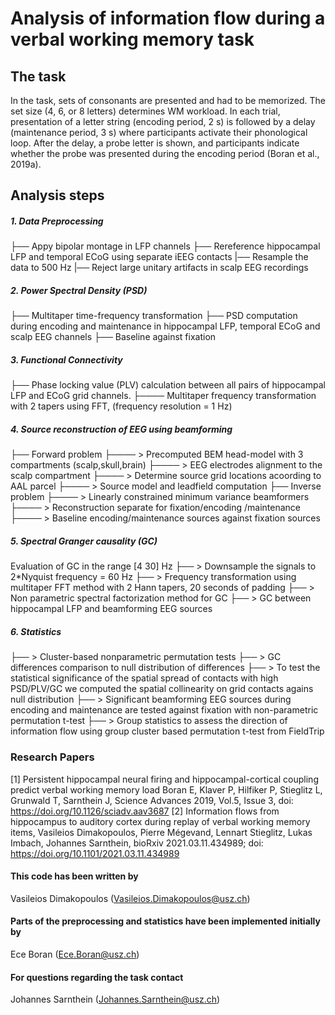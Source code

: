 # Analysis of information flow during a verbal working memory task

## The task
In the task, sets of consonants are presented and had to be memorized. The set size (4, 6, or 8 letters) determines WM workload. In each trial, presentation of a letter string (encoding period, 2 s) is followed by a delay (maintenance period, 3 s) where participants activate their phonological loop. After the delay, a probe letter is shown, and participants indicate whether the probe was presented during the encoding period (Boran et al., 2019a).

## Analysis steps
##### 1. Data Preprocessing
├── Appy bipolar montage  in  LFP channels
├── Rereference  hippocampal LFP and temporal ECoG  using separate iEEG contacts
|──  Resample the data to 500 Hz
|──  Reject large unitary artifacts in scalp EEG recordings

##### 2. Power Spectral Density (PSD)
├── Multitaper time-frequency transformation
├── PSD computation during encoding and maintenance  in hippocampal LFP, temporal ECoG and scalp EEG channels
├── Baseline against fixation 

##### 3. Functional Connectivity
├──  Phase locking value (PLV) calculation between  all pairs of hippocampal LFP and ECoG grid channels.
├──── Multitaper frequency transformation with 2 tapers using FFT,  (frequency resolution = 1 Hz)

##### 4. Source reconstruction of EEG using beamforming
├──  Forward problem 
├──── > Precomputed BEM head-model with 3 compartments (scalp,skull,brain)
├──── > EEG electrodes alignment to the scalp compartment
├──── > Determine  source grid locations acoording to AAL parcel
├──── > Source model and leadfield computation
├── Inverse problem 
├──── > Linearly constrained minimum variance beamformers
├──── > Reconstruction separate for fixation/encoding /maintenance
├──── > Baseline encoding/maintenance sources against fixation sources

##### 5. Spectral Granger causality (GC)
Evaluation of GC in the range [4 30] Hz
├── > Downsample the signals to 2*Nyquist frequency = 60 Hz
├── > Frequency transformation using multitaper FFT method with 2 Hann tapers, 20 seconds of padding
├── >  Non parametric spectral factorization  method for GC
├── >  GC between  hippocampal LFP and beamforming EEG sources 

##### 6. Statistics
├── >  Cluster-based nonparametric permutation tests
├── >  GC differences comparison to null distribution of differences
├── >  To test the statistical significance of the  spatial spread of contacts with high PSD/PLV/GC we computed the spatial collinearity on grid contacts agains null distribution
├── > Significant  beamforming EEG sources during encoding and maintenance are tested against fixation  with non-parametric permutation t-test
├── >  Group statistics to assess the direction of information flow  using group cluster based permutation t-test from FieldTrip
### Research Papers
[1] Persistent hippocampal neural firing and hippocampal-cortical coupling predict verbal working memory load
Boran E, Klaver P, Hilfiker P, Stieglitz L, Grunwald T, Sarnthein J, Science Advances 2019, Vol.5, Issue 3, doi: https://doi.org/10.1126/sciadv.aav3687 
[2] Information flows from hippocampus to auditory cortex during replay of verbal working memory items, Vasileios Dimakopoulos, Pierre Mégevand, Lennart Stieglitz, Lukas Imbach, Johannes Sarnthein, bioRxiv 2021.03.11.434989; doi: https://doi.org/10.1101/2021.03.11.434989
#### This code has been written by 
Vasileios Dimakopoulos (Vasileios.Dimakopoulos@usz.ch)
#### Parts of the preprocessing and statistics have been implemented initially by
Ece Boran (Ece.Boran@usz.ch)

#### For questions regarding the task contact
Johannes Sarnthein (Johannes.Sarnthein@usz.ch)
